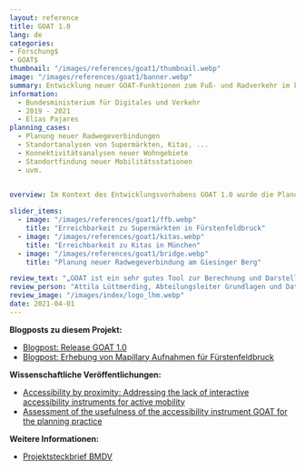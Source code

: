 ```yaml
---
layout: reference
title: GOAT 1.0 
lang: de
categories:
- Forschung$
- GOAT$
thumbnail: "/images/references/goat1/thumbnail.webp"
image: "/images/references/goat1/banner.webp"
summary: Entwicklung neuer GOAT-Funktionen zum Fuß- und Radverkehr im ko-kreativen Prozess mit den Städten Fürstenfeldbruck, Freising und München.
information:
  - Bundesministerium für Digitales und Verkehr
  - 2019 - 2021
  - Elias Pajares
planning_cases:
  - Planung neuer Radwegeverbindungen
  - Standortanalysen von Supermärkten, Kitas, ... 
  - Konnektivitätsanalysen neuer Wohngebiete
  - Standortfindung neuer Mobilitätsstationen
  - uvm. 
  

overview: Im Kontext des Entwicklungsvorhabens GOAT 1.0 wurde die Planungssoftware GOAT von einem Protypen zu einer ausgereiften Version 1.0 weiterentwickelt. Hierbei wurden sowohl die Nutzeroberfläche als auch eine Vielzahl an Funktionen ausgereift. Der Entwicklungsprozess erfolgte in einem ko-kreativen Prozess, in enger Zusammenarbeit mit den Städten Fürstenfeldbruck, Freising und München. Somit wurde GOAT während des Projektes von den lokalen Planer:innen u.a. eingesetzt, um die Effekte neuer Wegeverbindungen zu berechnen und die Verteilung der Supermärkte zu überprüfen.

slider_items:
  - image: "/images/references/goat1/ffb.webp"
    title: "Erreichbarkeit zu Supermärkten in Fürstenfeldbruck"
  - image: "/images/references/goat1/kitas.webp"
    title: "Erreichbarkeit zu Kitas in München"
  - image: "/images/references/goat1/bridge.webp"
    title: "Planung neuer Radwegeverbindung am Giesinger Berg"

review_text: "„GOAT ist ein sehr gutes Tool zur Berechnung und Darstellung von Erreichbarkeiten in der Verkehrs- und Stadtplanung.”"
review_person: "Attila Lüttmerding, Abteilungsleiter Grundlagen und Daten, Mobilitätsreferat, Landeshauptstadt München"
review_image: "/images/index/logo_lhm.webp"
date: 2021-04-01
---
```


**Blogposts zu diesem Projekt:**
- [Blogpost: Release GOAT 1.0](../../posts/2021-03-07-goat-v1/ "Blogpost: Release GOAT 1.0")
- [Blogpost: Erhebung von Mapillary Aufnahmen für Fürstenfeldbruck](../../posts/2020-04-25-mapillary/ "Blogpost: Erhebung von Mapillary Aufnahmen für Fürstenfeldbruck")


**Wissenschaftliche Veröffentlichungen:**
- [Accessibility by proximity: Addressing the lack of interactive accessibility instruments for active mobility](https://doi.org/10.1016/j.jtrangeo.2021.103080 "Accessibility by proximity: Addressing the lack of interactive accessibility instruments for active mobility")
- [Assessment of the usefulness of the accessibility instrument GOAT for the planning practice](https://doi.org/10.1016/j.urbmob.2022.100033 "Assessment of the usefulness of the accessibility instrument GOAT for the planning practice") 


**Weitere Informationen:**
- [Projektsteckbrief BMDV](https://bmdv.bund.de/SharedDocs/DE/Artikel/DG/mfund-projekte/GOAT.html "Projektsteckbrief BMDV")